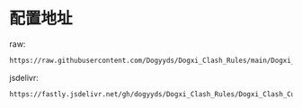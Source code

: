 # 配置地址

raw:

```txt
https://raw.githubusercontent.com/Dogyyds/Dogxi_Clash_Rules/main/Dogxi_Clash_Custom.ini
```

jsdelivr:

```txt
https://fastly.jsdelivr.net/gh/dogyyds/Dogxi_Clash_Rules/Dogxi_Clash_Custom.ini
```
